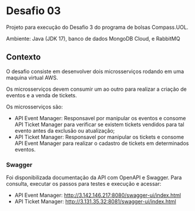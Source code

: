 # Desafio 03
Projeto para execução do Desafio 3 do programa de bolsas Compass.UOL.  
  
Ambiente: Java (JDK 17), banco de dados MongoDB Cloud, e RabbitMQ
  
## Contexto 
O desafio consiste em desenvolver dois microsserviços rodando em uma maquina virtual AWS.

Os microsserviços devem consumir um ao outro para realizar a criação de eventos e a venda de tickets.

Os microsserviços são:
- API Event Manager: Responsavel por manipular os eventos e consome API Ticket Manager para verificar se existem tickets vendidos para tal evento antes da exclusão ou atualização;
- API Ticket Manager: Responsavel por manipular os tickets e consome API Event Manager para realizar o cadastro de tickets em determinados eventos.  

### Swagger
Foi disponibilizada documentação da API com OpenAPI e Swagger. Para consulta, executar os passos para testes e execução e acessar:
- API Event Manager: http://3.142.146.217:8080/swagger-ui/index.html  
- API Ticket Manager: http://3.131.35.32:8081/swagger-ui/index.html  
